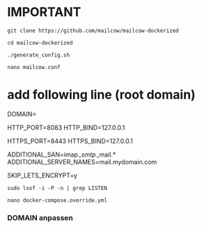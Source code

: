 # IMPORTANT
```
git clone https://github.com/mailcow/mailcow-dockerized
```
```
cd mailcow-dockerized
```
```
./generate_config.sh
```

```
nano mailcow.conf
```
# add following line (root domain)
DOMAIN= 

HTTP_PORT=8083
HTTP_BIND=127.0.0.1

HTTPS_PORT=8443
HTTPS_BIND=127.0.0.1

ADDITIONAL_SAN=imap.*,smtp.*,mail.*
ADDITIONAL_SERVER_NAMES=mail.mydomain.com

SKIP_LETS_ENCRYPT=y


```
sudo lsof -i -P -n | grep LISTEN
```
```
nano docker-compose.override.yml
```

### DOMAIN anpassen